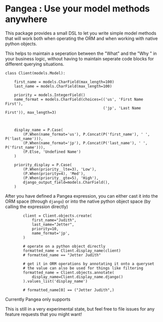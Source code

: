 Pangea : Use your model methods anywhere
========

  This package provides a small DSL to let you write simple model methods that
will work both when operating the ORM and when working with native python objects.

  This helps to maintain a seperation between the "What" and the "Why " in your
business logic, without having to maintain seperate code blocks for different
querying situations.

```
class Client(models.Model):

    first_name = models.CharField(max_length=100)
    last_name = models.CharField(max_length=100)

    priority = models.IntegerField()
    name_format = models.CharField(choices=(('us', 'First Name First'),
                                            ('jp', 'Last Name First')), max_length=3)



    display_name = P.Case(
        (P.When(name_format='us'), P.Concat(P('first_name'), ' ', P('last_name'))),
        (P.When(name_format='jp'), P.Concat(P('last_name'), ' ', P('first_name'))),
        (P.Else, 'Undefined Name')
    )

    priority_display = P.Case(
        (P.When(priority__lte=3), 'Low'),
        (P.When(priority=4), 'Med'),
        (P.When(priority__gte=5), 'High'),
        django_output_field=models.CharField(),
    )
```

After you have defined a Pangea expression, you can either cast it into the ORM space
(through `django`) or into the native python object space (by calling the expression directly)

```
        client = Client.objects.create(
            first_name="Judith",
            last_name="Jetter",
            priority=10,
            name_format='jp',
        )

        # operate on a python object directly
        formatted_name = Client.display_name(client)
        # formatted_name == "Jetter Judith"

        # get it in ORM operations by annotating it onto a queryset
        # the value can also be used for things like filtering
        formatted_name = Client.objects.annotate(
            display_name=Client.display_name.django()
        ).values_list('display_name')

        # formatted_name[0] == ("Jetter Judith",)
```

 Currently Pangea only supports

 This is still in a very experimental state, but feel free to file issues for any feature requests that you might want!
